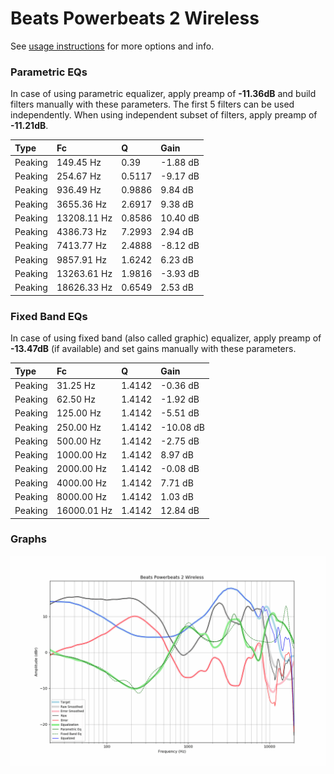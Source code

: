 # Beats Powerbeats 2 Wireless
See [usage instructions](https://github.com/jaakkopasanen/AutoEq#usage) for more options and info.

### Parametric EQs
In case of using parametric equalizer, apply preamp of **-11.36dB** and build filters manually
with these parameters. The first 5 filters can be used independently.
When using independent subset of filters, apply preamp of **-11.21dB**.

| Type    | Fc          |      Q | Gain     |
|:--------|:------------|:-------|:---------|
| Peaking | 149.45 Hz   | 0.39   | -1.88 dB |
| Peaking | 254.67 Hz   | 0.5117 | -9.17 dB |
| Peaking | 936.49 Hz   | 0.9886 | 9.84 dB  |
| Peaking | 3655.36 Hz  | 2.6917 | 9.38 dB  |
| Peaking | 13208.11 Hz | 0.8586 | 10.40 dB |
| Peaking | 4386.73 Hz  | 7.2993 | 2.94 dB  |
| Peaking | 7413.77 Hz  | 2.4888 | -8.12 dB |
| Peaking | 9857.91 Hz  | 1.6242 | 6.23 dB  |
| Peaking | 13263.61 Hz | 1.9816 | -3.93 dB |
| Peaking | 18626.33 Hz | 0.6549 | 2.53 dB  |

### Fixed Band EQs
In case of using fixed band (also called graphic) equalizer, apply preamp of **-13.47dB**
(if available) and set gains manually with these parameters.

| Type    | Fc          |      Q | Gain      |
|:--------|:------------|:-------|:----------|
| Peaking | 31.25 Hz    | 1.4142 | -0.36 dB  |
| Peaking | 62.50 Hz    | 1.4142 | -1.92 dB  |
| Peaking | 125.00 Hz   | 1.4142 | -5.51 dB  |
| Peaking | 250.00 Hz   | 1.4142 | -10.08 dB |
| Peaking | 500.00 Hz   | 1.4142 | -2.75 dB  |
| Peaking | 1000.00 Hz  | 1.4142 | 8.97 dB   |
| Peaking | 2000.00 Hz  | 1.4142 | -0.08 dB  |
| Peaking | 4000.00 Hz  | 1.4142 | 7.71 dB   |
| Peaking | 8000.00 Hz  | 1.4142 | 1.03 dB   |
| Peaking | 16000.01 Hz | 1.4142 | 12.84 dB  |

### Graphs
![](./Beats%20Powerbeats%202%20Wireless.png)